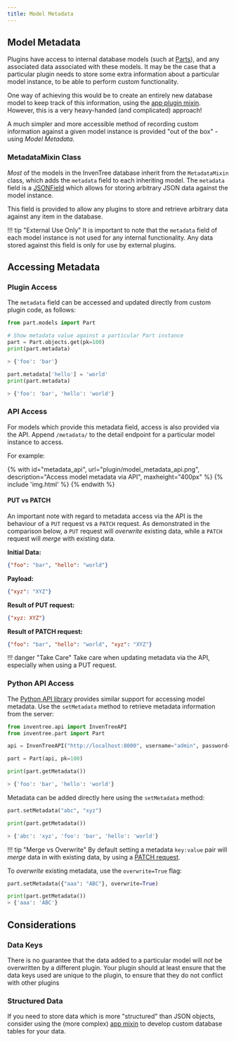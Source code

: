 ```yaml
---
title: Model Metadata
---
```


## Model Metadata

Plugins have access to internal database models (such at [Parts](../../part/part.md)), and any associated data associated with these models. It may be the case that a particular plugin needs to store some extra information about a particular model instance, to be able to perform custom functionality.

One way of achieving this would be to create an entirely new database model to keep track of this information, using the [app plugin mixin](./app.md). However, this is a very heavy-handed (and complicated) approach!

A much simpler and more accessible method of recording custom information against a given model instance is provided "out of the box" - using *Model Metadata*.

### MetadataMixin Class

*Most* of the models in the InvenTree database inherit from the `MetadataMixin` class, which adds the `metadata` field to each inheriting model. The `metadata` field is a [JSONField](https://docs.djangoproject.com/en/3.2/ref/models/fields/#django.db.models.JSONField) which allows for storing arbitrary JSON data against the model instance.

This field is provided to allow any plugins to store and retrieve arbitrary data against any item in the database.

!!! tip "External Use Only"
    It is important to note that the `metadata` field of each model instance is not used for any internal functionality. Any data stored against this field is only for use by external plugins.

## Accessing Metadata

### Plugin Access

The `metadata` field can be accessed and updated directly from custom plugin code, as follows:

```python
from part.models import Part

# Show metadata value against a particular Part instance
part = Part.objects.get(pk=100)
print(part.metadata)

> {'foo': 'bar'}

part.metadata['hello'] = 'world'
print(part.metadata)

> {'foo': 'bar', 'hello': 'world'}
```

### API Access

For models which provide this metadata field, access is also provided via the API. Append `/metadata/` to the detail endpoint for a particular model instance to access.

For example:

{% with id="metadata_api", url="plugin/model_metadata_api.png", description="Access model metadata via API", maxheight="400px" %}
{% include 'img.html' %}
{% endwith %}

#### PUT vs PATCH

An important note with regard to metadata access via the API is the behaviour of a `PUT` request vs a `PATCH` request. As demonstrated in the comparison below, a `PUT` request will *overwrite* existing data, while a `PATCH` request will *merge* with existing data.

**Initial Data:**

```json
{"foo": "bar", "hello": "world"}
```

**Payload:**

```json
{"xyz": "XYZ"}
```

**Result of PUT request:**

```json
{"xyz: XYZ"}
```

**Result of PATCH request:**

```json
{"foo": "bar", "hello": "world", "xyz": "XYZ"}
```

!!! danger "Take Care"
    Take care when updating metadata via the API, especially when using a PUT request.

### Python API Access

The [Python API library](../../api/python/python.md) provides similar support for accessing model metadata. Use the `setMetadata` method to retrieve metadata information from the server:

```python
from inventree.api import InvenTreeAPI
from inventree.part import Part

api = InvenTreeAPI("http://localhost:8000", username="admin", password="inventree")

part = Part(api, pk=100)

print(part.getMetadata())

> {'foo': 'bar', 'hello': 'world'}
```

Metadata can be added directly here using the `setMetadata` method:

```python
part.setMetadata("abc", "xyz")

print(part.getMetadata())

> {'abc': 'xyz', 'foo': 'bar', 'hello': 'world'}
```

!!! tip "Merge vs Overwrite"
    By default setting a metadata `key:value` pair will *merge* data in with existing data, by using a [PATCH request](#put-vs-patch).

To *overwrite* existing metadata, use the `overwrite=True` flag:

```python
part.setMetadata({"aaa": "ABC"}, overwrite=True)

print(part.getMetadata())
> {'aaa': 'ABC'}
```

## Considerations

### Data Keys

There is no guarantee that the data added to a particular model will *not* be overwritten by a different plugin. Your plugin should at least ensure that the data keys used are unique to the plugin, to ensure that they do not conflict with other plugins

### Structured Data

If you need to store data which is more "structured" than JSON objects, consider using the (more complex) [app mixin](../plugins/app.md) to develop custom database tables for your data.
